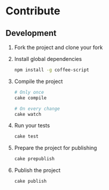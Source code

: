 # Contribute

## Development

1. Fork the project and clone your fork
2. Install global dependencies

	``` bash
	npm install -g coffee-script
	```

3. Compile the project

	``` bash
	# Only once
	cake compile

	# On every change
	cake watch
	```

4. Run your tests

	``` bash
	cake test
	```

5. Prepare the project for publishing

	``` bash
	cake prepublish
	```

6. Publish the project

	``` bash
	cake publish
	```
